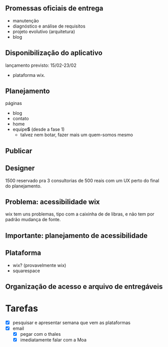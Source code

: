 ## Promessas oficiais de entrega
- manutenção
- diagnóstico e análise de requisitos
- projeto evolutivo (arquitetura)
- blog

## Disponibilização do aplicativo
lançamento previsto: 15/02-23/02
- plataforma wix.

## Planejamento
páginas
- blog
- contato
- home
- equipe**S** (desde a fase 1)
	- talvez nem botar, fazer mais um quem-somos mesmo

## Publicar

## Designer
1500 reservado pra 3 consultorias de 500 reais com um UX perto do final do planejamento.

## Problema: acessibilidade wix
wix tem uns problemas, tipo com a caixinha de de libras, e não tem por padrão mudança de fonte.

## Importante: planejamento de acessibilidade

## Plataforma
- wix? (provavelmente wix)
- squarespace

## Organização de acesso e arquivo de entregáveis

# Tarefas
- [x] pesquisar e apresentar semana que vem as plataformas
- [x] email
	- [x] pegar com o thales
	- [x] imediatamente falar com a Moa
